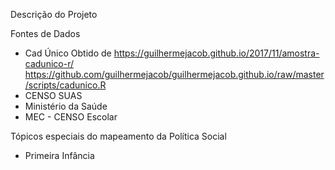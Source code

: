 Descrição do Projeto

Fontes de Dados

- Cad Único
Obtido de
https://guilhermejacob.github.io/2017/11/amostra-cadunico-r/
https://github.com/guilhermejacob/guilhermejacob.github.io/raw/master/scripts/cadunico.R
- CENSO SUAS
- Ministério da Saúde
- MEC - CENSO Escolar


Tópicos especiais do mapeamento da Política Social

- Primeira Infância
